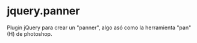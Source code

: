 jquery.panner
=============

Plugin jQuery para crear un "panner", algo asó como la herramienta "pan" (H) de photoshop.